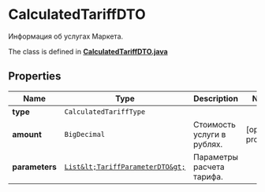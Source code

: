 

# CalculatedTariffDTO

Информация об услугах Маркета.

The class is defined in **[CalculatedTariffDTO.java](../../src/main/java/org/openapitools/model/CalculatedTariffDTO.java)**

## Properties

Name | Type | Description | Notes
------------ | ------------- | ------------- | -------------
**type** | `CalculatedTariffType` |  | 
**amount** | `BigDecimal` | Стоимость услуги в рублях. |  [optional property]
**parameters** | [`List&lt;TariffParameterDTO&gt;`](TariffParameterDTO.md) | Параметры расчета тарифа. | 





